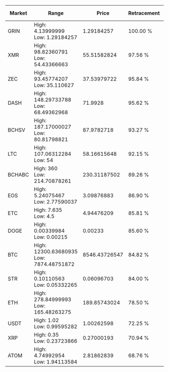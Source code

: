 | Market | Range | Price| Retracement | Doubles to 50% |
| --- | --- | --- | --- | --- |
| GRIN | High: 4.13999999<br />Low: 1.29184257 | 1.29184257 | 100.00 % | 2.10 |
| XMR | High: 98.82360791<br />Low: 54.43366663 | 55.51582824 | 97.56 % | 1.38 |
| ZEC | High: 93.45774207<br />Low: 35.110627 | 37.53979722 | 95.84 % | 1.71 |
| DASH | High: 148.29733788<br />Low: 68.49362968 | 71.9928 | 95.62 % | 1.51 |
| BCHSV | High: 187.17000027<br />Low: 80.81798821 | 87.9782718 | 93.27 % | 1.52 |
| LTC | High: 107.06312284<br />Low: 54 | 58.16615648 | 92.15 % | 1.38 |
| BCHABC | High: 360<br />Low: 214.70878261 | 230.31187502 | 89.26 % | 1.25 |
| EOS | High: 5.24075467<br />Low: 2.77590037 | 3.09876883 | 86.90 % | 1.29 |
| ETC | High: 7.635<br />Low: 4.5 | 4.94476209 | 85.81 % | 1.23 |
| DOGE | High: 0.00339984<br />Low: 0.00215 | 0.00233 | 85.60 % | 1.19 |
| BTC | High: 12300.63680935<br />Low: 7874.48751872 | 8546.43726547 | 84.82 % | 1.18 |
| STR | High: 0.10110563<br />Low: 0.05332265 | 0.06096703 | 84.00 % | 1.27 |
| ETH | High: 278.84999993<br />Low: 165.48263275 | 189.85743024 | 78.50 % | 1.17 |
| USDT | High: 1.02<br />Low: 0.99595282 | 1.00262598 | 72.25 % | 1.01 |
| XRP | High: 0.35<br />Low: 0.23723866 | 0.27000193 | 70.94 % | 1.09 |
| ATOM | High: 4.74992954<br />Low: 1.94113584 | 2.81862839 | 68.76 % | 1.19 |
